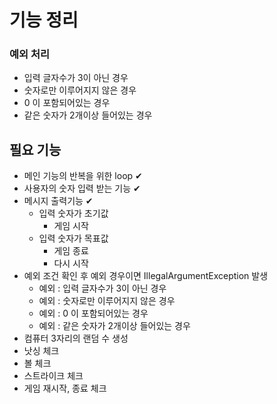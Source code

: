 # 기능 정리
### 예외 처리
- 입력 글자수가 3이 아닌 경우
- 숫자로만 이루어지지 않은 경우
- 0 이 포함되어있는 경우
- 같은 숫자가 2개이상 들어있는 경우

## 필요 기능
- 메인 기능의 반복을 위한 loop ✔
- 사용자의 숫자 입력 받는 기능 ✔
- 메시지 출력기능 ✔
  - 입력 숫자가 초기값
    - 게임 시작
  - 입력 숫자가 목표값
    - 게임 종료
    - 다시 시작
- 예외 조건 확인 후 예외 경우이면 IllegalArgumentException 발생
  - 예외 : 입력 글자수가 3이 아닌 경우
  - 예외 : 숫자로만 이루어지지 않은 경우
  - 예외 : 0 이 포함되어있는 경우
  - 예외 : 같은 숫자가 2개이상 들어있는 경우
- 컴퓨터 3자리의 랜덤 수 생성
- 낫싱 체크
- 볼 체크
- 스트라이크 체크
- 게임 재시작, 종료 체크